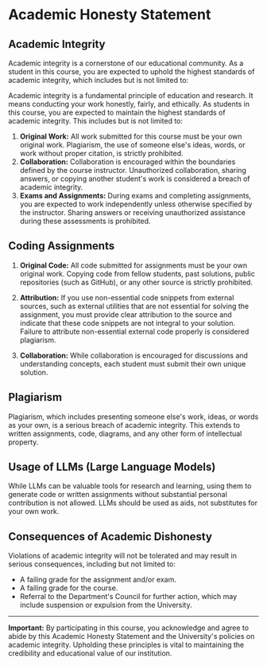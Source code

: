 # Academic Honesty Statement

## Academic Integrity

Academic integrity is a cornerstone of our educational community. As a student in this course, you are expected to 
uphold the highest standards of academic integrity, which includes but is not limited to:

Academic integrity is a fundamental principle of education and research. It means conducting your work honestly, fairly, and ethically. As students in this course, you are expected to maintain the highest standards of academic integrity. This includes but is not limited to:

1. **Original Work:** All work submitted for this course must be your own original work. Plagiarism, the use of someone else's ideas, 
words, or work without proper citation, is strictly prohibited.
2. **Collaboration:** Collaboration is encouraged within the boundaries defined by the course instructor. Unauthorized collaboration, 
sharing answers, or copying another student's work is considered a breach of academic integrity.
3. **Exams and Assignments:** During exams and completing assignments, you are expected to work independently unless 
otherwise specified by the instructor. Sharing answers or receiving unauthorized assistance during these assessments 
is prohibited.

## Coding Assignments

1. **Original Code:** All code submitted for assignments must be your own original work. 
Copying code from fellow students, past solutions, public repositories (such as GitHub), or any other source is strictly 
prohibited.

2. **Attribution:** If you use non-essential code snippets from external sources, such as external utilities that are not 
essential for solving the assignment, you must provide clear attribution to the source and indicate that these code snippets 
are not integral to your solution. Failure to attribute non-essential external code properly is considered plagiarism.

3. **Collaboration:** While collaboration is encouraged for discussions and understanding concepts, each student must 
submit their own unique solution.

## Plagiarism

Plagiarism, which includes presenting someone else's work, ideas, or words as your own, is a serious breach of academic 
integrity. This extends to written assignments, code, diagrams, and any other form of intellectual property.

## Usage of LLMs (Large Language Models)

While LLMs can be valuable tools for research and learning, using them to generate code or written assignments without 
substantial personal contribution is not allowed. LLMs should be used as aids, not substitutes for your own work.

## Consequences of Academic Dishonesty

Violations of academic integrity will not be tolerated and may result in serious consequences, including but not limited to:

- A failing grade for the assignment and/or exam.
- A failing grade for the course.
- Referral to the Department's Council for further action, which may include suspension or expulsion from the University.

---
**Important:** By participating in this course, you acknowledge and agree to abide by this Academic Honesty Statement and the University's 
policies on academic integrity. Upholding these principles is vital to maintaining the credibility and educational value 
of our institution.
